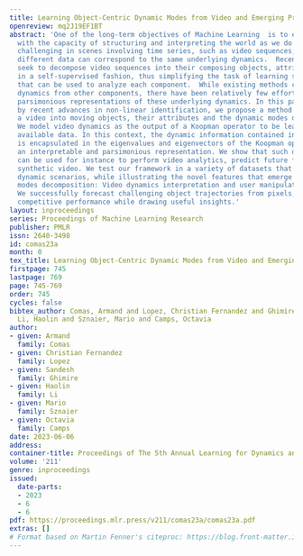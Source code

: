 ```yaml
---
title: Learning Object-Centric Dynamic Modes from Video and Emerging Properties
openreview: mq2J19EF1BT
abstract: 'One of the long-term objectives of Machine Learning  is to endow machines
  with the capacity of structuring and interpreting the world as we do. This is particularly
  challenging in scenes involving time series, such as video sequences, since seemingly
  different data can correspond to the same underlying dynamics.  Recent approaches
  seek to decompose video sequences into their composing objects, attributes and dynamics
  in a self-supervised fashion, thus simplifying the task of learning suitable features
  that can be used to analyze each component.  While existing methods can successfully  disentangle
  dynamics from other components, there have been relatively few efforts in learning
  parsimonious representations of these underlying dynamics. In this paper, motivated
  by recent advances in non-linear identification, we propose a method to decompose
  a video into moving objects, their attributes and the dynamic modes of their trajectories.
  We model video dynamics as the output of a Koopman operator to be learned from the
  available data. In this context, the dynamic information contained in the scene
  is encapsulated in the eigenvalues and eigenvectors of the Koopman operator,  providing
  an interpretable and parsimonious representation. We show that such decomposition
  can be used for instance to perform video analytics, predict future frames or generate
  synthetic video. We test our framework in a variety of datasets that encompass different
  dynamic scenarios, while illustrating the novel features that emerge from our dynamic
  modes decomposition: Video dynamics interpretation and user manipulation at test-time.
  We successfully forecast challenging object trajectories from pixels, achieving
  competitive performance while drawing useful insights.'
layout: inproceedings
series: Proceedings of Machine Learning Research
publisher: PMLR
issn: 2640-3498
id: comas23a
month: 0
tex_title: Learning Object-Centric Dynamic Modes from Video and Emerging Properties
firstpage: 745
lastpage: 769
page: 745-769
order: 745
cycles: false
bibtex_author: Comas, Armand and Lopez, Christian Fernandez and Ghimire, Sandesh and
  Li, Haolin and Sznaier, Mario and Camps, Octavia
author:
- given: Armand
  family: Comas
- given: Christian Fernandez
  family: Lopez
- given: Sandesh
  family: Ghimire
- given: Haolin
  family: Li
- given: Mario
  family: Sznaier
- given: Octavia
  family: Camps
date: 2023-06-06
address:
container-title: Proceedings of The 5th Annual Learning for Dynamics and Control Conference
volume: '211'
genre: inproceedings
issued:
  date-parts:
  - 2023
  - 6
  - 6
pdf: https://proceedings.mlr.press/v211/comas23a/comas23a.pdf
extras: []
# Format based on Martin Fenner's citeproc: https://blog.front-matter.io/posts/citeproc-yaml-for-bibliographies/
---
```

